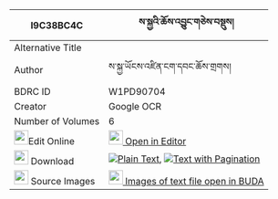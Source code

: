 |I9C38BC4C|ས་སྐྱའི་ཆོས་འབྱུང་གཅེས་བསྡུས། 
| --- | --- 
|Alternative Title |
|Author| ས་སྐྱ་ཡོངས་འཛིན་ངག་དབང་ཆོས་གྲགས།
|BDRC ID | W1PD90704
|Creator | Google OCR
|Number of Volumes| 6
|<img width="25" src="https://img.icons8.com/color/25/000000/edit-property.png">Edit Online| [<img width="25" src="https://avatars.githubusercontent.com/u/45091458?s=200&v=4"> Open in Editor](http://editor.openpecha.org/I9C38BC4C)
|<img width="25" src="https://img.icons8.com/fluent/48/000000/download-2.png"/>  Download | [![](https://img.icons8.com/color/20/000000/txt.png)Plain Text](https://github.com/Openpecha/I9C38BC4C/releases/download/v2/sakya_i_chojung_chedu_plain_I9C38BC4C.zip), [![](https://img.icons8.com/color/20/000000/txt.png)Text with Pagination](https://github.com/Openpecha/I9C38BC4C/releases/download/v2/sakya_i_chojung_chedu_pages_I9C38BC4C.zip)
|<img width="25" src="https://img.icons8.com/plasticine/100/000000/pictures-folder.png"/>  Source Images | [<img width="25" src="https://library.bdrc.io/icons/BUDA-small.svg"> Images of text file open in BUDA](https://library.bdrc.io/show/bdr:W1PD90704)